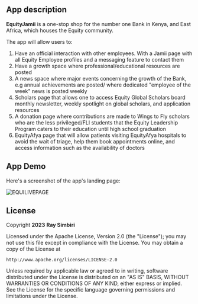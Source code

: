 ## App description

**EquityJamii** is a one-stop shop for the number one Bank in Kenya, and East Africa, which houses the Equity community. 

The app will allow users to:
  1. Have an official interaction with other employees. With a Jamii page with all Equity Employee profiles and a messaging feature to contact them
  2. Have a growth space where professional/educational resources are posted
  3. A news space where major events concerning the growth of the Bank, e.g annual  achievements are posted/ 
  where dedicated "employee of the week" news is posted weekly
  4. Scholars page that allows one to access Equity Global Scholars board monthly newsletter, weekly spotlight on global scholars, and application resources
  5. A donation page where contributions are made to Wings to Fly scholars who are the less privileged/FLI students that the Equity Leadership Program
  caters to their education until high school graduation
  6. EquityAfya page that will allow patients visiting EquityAfya hospitals to avoid the wait of triage, help them book appointments online, and access
  information such as the availability of doctors

## App Demo

Here's a screenshot of the app's landing page:

![EQUILIVEPAGE](https://github.com/SimbaSimbiri/EquiJamii/assets/105386979/2b8dc07e-17a2-4ac6-b1af-1e18b919c84a)



## License

Copyright **2023** **Ray Simbiri**

Licensed under the Apache License, Version 2.0 (the "License");
you may not use this file except in compliance with the License.
You may obtain a copy of the License at

    http://www.apache.org/licenses/LICENSE-2.0

Unless required by applicable law or agreed to in writing, software
distributed under the License is distributed on an "AS IS" BASIS,
WITHOUT WARRANTIES OR CONDITIONS OF ANY KIND, either express or implied.
See the License for the specific language governing permissions and
limitations under the License.

